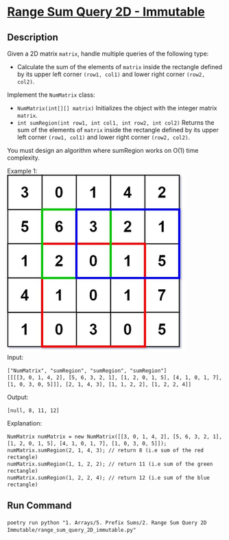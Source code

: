 # [Range Sum Query 2D - Immutable](https://leetcode.com/problems/range-sum-query-2d-immutable/)

## Description

Given a 2D matrix `matrix`, handle multiple queries of the following type:

* Calculate the sum of the elements of `matrix` inside the rectangle defined by its upper left corner `(row1, col1)` and
  lower right corner `(row2, col2)`.

Implement the `NumMatrix` class:

* `NumMatrix(int[][] matrix)` Initializes the object with the integer matrix `matrix`.
* `int sumRegion(int row1, int col1, int row2, int col2)` Returns the sum of the elements of `matrix` inside the
  rectangle defined by its upper left corner `(row1, col1)` and lower right corner `(row2, col2)`.

You must design an algorithm where sumRegion works on O(1) time complexity.

Example 1:\
![Example 1](example_1.jpeg)\
Input:

```
["NumMatrix", "sumRegion", "sumRegion", "sumRegion"]
[[[[3, 0, 1, 4, 2], [5, 6, 3, 2, 1], [1, 2, 0, 1, 5], [4, 1, 0, 1, 7], [1, 0, 3, 0, 5]]], [2, 1, 4, 3], [1, 1, 2, 2], [1, 2, 2, 4]]
```

Output:

```
[null, 8, 11, 12]
```

Explanation:

```
NumMatrix numMatrix = new NumMatrix([[3, 0, 1, 4, 2], [5, 6, 3, 2, 1], [1, 2, 0, 1, 5], [4, 1, 0, 1, 7], [1, 0, 3, 0, 5]]);
numMatrix.sumRegion(2, 1, 4, 3); // return 8 (i.e sum of the red rectangle)
numMatrix.sumRegion(1, 1, 2, 2); // return 11 (i.e sum of the green rectangle)
numMatrix.sumRegion(1, 2, 2, 4); // return 12 (i.e sum of the blue rectangle)
```

## Run Command

`poetry run python "1. Arrays/5. Prefix Sums/2. Range Sum Query 2D Immutable/range_sum_query_2D_immutable.py"`